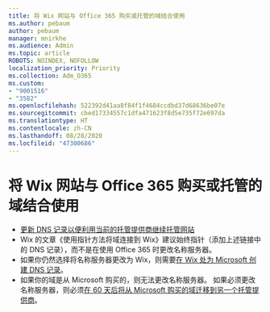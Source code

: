 ```yaml
---
title: 将 Wix 网站与 Office 365 购买或托管的域结合使用
ms.author: pebaum
author: pebaum
manager: mnirkhe
ms.audience: Admin
ms.topic: article
ROBOTS: NOINDEX, NOFOLLOW
localization_priority: Priority
ms.collection: Adm_O365
ms.custom:
- "9001516"
- "3582"
ms.openlocfilehash: 522392d41aa8f84f1f4684ccdbd37d68636be07e
ms.sourcegitcommit: cbed17334557c1dfa471623f8d5e735f72e697da
ms.translationtype: HT
ms.contentlocale: zh-CN
ms.lasthandoff: 08/28/2020
ms.locfileid: "47300686"
---
```

# <a name="using-wix-website-with-office-365-purchased-or-managed-domains"></a>将 Wix 网站与 Office 365 购买或托管的域结合使用

- [更新 DNS 记录以便利用当前的托管提供商继续托管网站](https://docs.microsoft.com/microsoft-365/admin/dns/update-dns-records-to-retain-current-hosting-provider)
- Wix 的文章《使用指针方法将域连接到 Wix》建议始终指针（添加上述链接中的 DNS 记录），而不是在使用 Office 365 时更改名称服务器。
- 如果你仍然选择将名称服务器更改为 Wix，则需要[在 Wix 处为 Microsoft 创建 DNS 记录](https://docs.microsoft.com/microsoft-365/admin/dns/create-dns-records-at-wix?view=o365-worldwide)。
- 如果你的域是从 Microsoft 购买的，则无法更改名称服务器。 如果必须更改名称服务器，则必须[在 60 天后将从 Microsoft 购买的域迁移到另一个托管提供商](https://docs.microsoft.com/microsoft-365/admin/get-help-with-domains/transfer-a-domain-from-microsoft-to-another-host)。